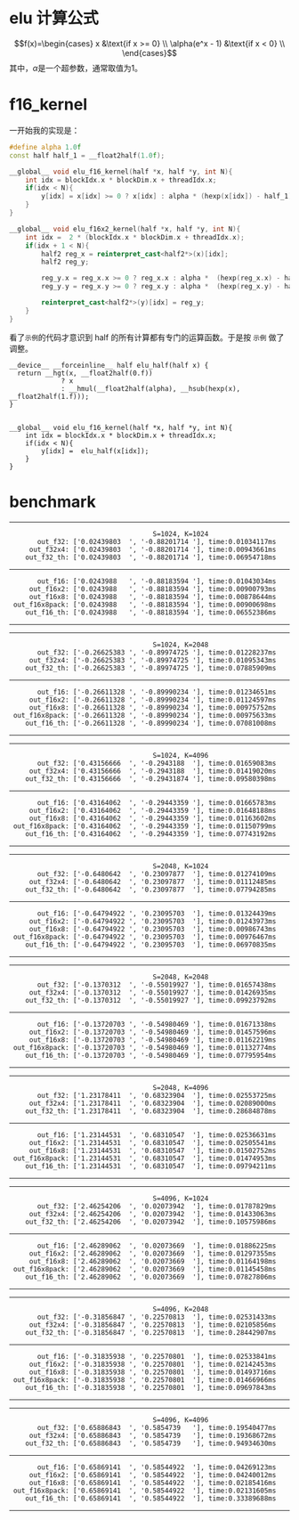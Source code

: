 # elu 计算公式
$$f(x)=\begin{cases}
x &\text{if x >=  0} \\
\alpha(e^x - 1) &\text{if x < 0} \\
\end{cases}$$
其中，$\alpha$是一个超参数，通常取值为1。


# f16_kernel
一开始我的实现是：
```C++
#define alpha 1.0f
const half half_1 = __float2half(1.0f);

__global__ void elu_f16_kernel(half *x, half *y, int N){
    int idx = blockIdx.x * blockDim.x + threadIdx.x;
    if(idx < N){
        y[idx] = x[idx] >= 0 ? x[idx] : alpha * (hexp(x[idx]) - half_1);
    }
}

__global__ void elu_f16x2_kernel(half *x, half *y, int N){
    int idx =  2 * (blockIdx.x * blockDim.x + threadIdx.x);
    if(idx + 1 < N){
        half2 reg_x = reinterpret_cast<half2*>(x)[idx];
        half2 reg_y;

        reg_y.x = reg_x.x >= 0 ? reg_x.x : alpha *  (hexp(reg_x.x) - half_1);
        reg_y.y = reg_x.y >= 0 ? reg_x.y : alpha *  (hexp(reg_x.y) - half_1);

        reinterpret_cast<half2*>(y)[idx] = reg_y;
    }
}
```
看了`示例`的代码才意识到 half 的所有计算都有专门的运算函数。于是按 `示例` 做了调整。
```
__device__ __forceinline__ half elu_half(half x) {
  return __hgt(x, __float2half(0.f))
             ? x
             : __hmul(__float2half(alpha), __hsub(hexp(x), __float2half(1.f)));
}


__global__ void elu_f16_kernel(half *x, half *y, int N){
    int idx = blockIdx.x * blockDim.x + threadIdx.x;
    if(idx < N){
        y[idx] =  elu_half(x[idx]);
    }
}
```

# benchmark
-------------------------------------------------------------------------------------
                                        S=1024, K=1024
           out_f32: ['0.02439803  ', '-0.88201714 '], time:0.01034117ms
         out_f32x4: ['0.02439803  ', '-0.88201714 '], time:0.00943661ms
        out_f32_th: ['0.02439803  ', '-0.88201714 '], time:0.06954718ms
-------------------------------------------------------------------------------------
           out_f16: ['0.0243988   ', '-0.88183594 '], time:0.01043034ms
         out_f16x2: ['0.0243988   ', '-0.88183594 '], time:0.00900793ms
         out_f16x8: ['0.0243988   ', '-0.88183594 '], time:0.00878644ms
     out_f16x8pack: ['0.0243988   ', '-0.88183594 '], time:0.00900698ms
        out_f16_th: ['0.0243988   ', '-0.88183594 '], time:0.06552386ms
-------------------------------------------------------------------------------------
-------------------------------------------------------------------------------------
                                        S=1024, K=2048
           out_f32: ['-0.26625383 ', '-0.89974725 '], time:0.01228237ms
         out_f32x4: ['-0.26625383 ', '-0.89974725 '], time:0.01095343ms
        out_f32_th: ['-0.26625383 ', '-0.89974725 '], time:0.07885909ms
-------------------------------------------------------------------------------------
           out_f16: ['-0.26611328 ', '-0.89990234 '], time:0.01234651ms
         out_f16x2: ['-0.26611328 ', '-0.89990234 '], time:0.01124597ms
         out_f16x8: ['-0.26611328 ', '-0.89990234 '], time:0.00975752ms
     out_f16x8pack: ['-0.26611328 ', '-0.89990234 '], time:0.00975633ms
        out_f16_th: ['-0.26611328 ', '-0.89990234 '], time:0.07081008ms
-------------------------------------------------------------------------------------
-------------------------------------------------------------------------------------
                                        S=1024, K=4096
           out_f32: ['0.43156666  ', '-0.2943188  '], time:0.01659083ms
         out_f32x4: ['0.43156666  ', '-0.2943188  '], time:0.01419020ms
        out_f32_th: ['0.43156666  ', '-0.29431874 '], time:0.09580398ms
-------------------------------------------------------------------------------------
           out_f16: ['0.43164062  ', '-0.29443359 '], time:0.01665783ms
         out_f16x2: ['0.43164062  ', '-0.29443359 '], time:0.01648188ms
         out_f16x8: ['0.43164062  ', '-0.29443359 '], time:0.01163602ms
     out_f16x8pack: ['0.43164062  ', '-0.29443359 '], time:0.01150799ms
        out_f16_th: ['0.43164062  ', '-0.29443359 '], time:0.07743192ms
-------------------------------------------------------------------------------------
-------------------------------------------------------------------------------------
                                        S=2048, K=1024
           out_f32: ['-0.6480642  ', '0.23097877  '], time:0.01274109ms
         out_f32x4: ['-0.6480642  ', '0.23097877  '], time:0.01112485ms
        out_f32_th: ['-0.6480642  ', '0.23097877  '], time:0.07794285ms
-------------------------------------------------------------------------------------
           out_f16: ['-0.64794922 ', '0.23095703  '], time:0.01324439ms
         out_f16x2: ['-0.64794922 ', '0.23095703  '], time:0.01243973ms
         out_f16x8: ['-0.64794922 ', '0.23095703  '], time:0.00986743ms
     out_f16x8pack: ['-0.64794922 ', '0.23095703  '], time:0.00976467ms
        out_f16_th: ['-0.64794922 ', '0.23095703  '], time:0.06970835ms
-------------------------------------------------------------------------------------
-------------------------------------------------------------------------------------
                                        S=2048, K=2048
           out_f32: ['-0.1370312  ', '-0.55019927 '], time:0.01657438ms
         out_f32x4: ['-0.1370312  ', '-0.55019927 '], time:0.01426935ms
        out_f32_th: ['-0.1370312  ', '-0.55019927 '], time:0.09923792ms
-------------------------------------------------------------------------------------
           out_f16: ['-0.13720703 ', '-0.54980469 '], time:0.01671338ms
         out_f16x2: ['-0.13720703 ', '-0.54980469 '], time:0.01457596ms
         out_f16x8: ['-0.13720703 ', '-0.54980469 '], time:0.01162219ms
     out_f16x8pack: ['-0.13720703 ', '-0.54980469 '], time:0.01132774ms
        out_f16_th: ['-0.13720703 ', '-0.54980469 '], time:0.07795954ms
-------------------------------------------------------------------------------------
-------------------------------------------------------------------------------------
                                        S=2048, K=4096
           out_f32: ['1.23178411  ', '0.68323904  '], time:0.02553725ms
         out_f32x4: ['1.23178411  ', '0.68323904  '], time:0.02089000ms
        out_f32_th: ['1.23178411  ', '0.68323904  '], time:0.28684878ms
-------------------------------------------------------------------------------------
           out_f16: ['1.23144531  ', '0.68310547  '], time:0.02536631ms
         out_f16x2: ['1.23144531  ', '0.68310547  '], time:0.02505541ms
         out_f16x8: ['1.23144531  ', '0.68310547  '], time:0.01502752ms
     out_f16x8pack: ['1.23144531  ', '0.68310547  '], time:0.01474953ms
        out_f16_th: ['1.23144531  ', '0.68310547  '], time:0.09794211ms
-------------------------------------------------------------------------------------
-------------------------------------------------------------------------------------
                                        S=4096, K=1024
           out_f32: ['2.46254206  ', '0.02073942  '], time:0.01787829ms
         out_f32x4: ['2.46254206  ', '0.02073942  '], time:0.01433063ms
        out_f32_th: ['2.46254206  ', '0.02073942  '], time:0.10575986ms
-------------------------------------------------------------------------------------
           out_f16: ['2.46289062  ', '0.02073669  '], time:0.01886225ms
         out_f16x2: ['2.46289062  ', '0.02073669  '], time:0.01297355ms
         out_f16x8: ['2.46289062  ', '0.02073669  '], time:0.01164198ms
     out_f16x8pack: ['2.46289062  ', '0.02073669  '], time:0.01145458ms
        out_f16_th: ['2.46289062  ', '0.02073669  '], time:0.07827806ms
-------------------------------------------------------------------------------------
-------------------------------------------------------------------------------------
                                        S=4096, K=2048
           out_f32: ['-0.31856847 ', '0.22570813  '], time:0.02531433ms
         out_f32x4: ['-0.31856847 ', '0.22570813  '], time:0.02105856ms
        out_f32_th: ['-0.31856847 ', '0.22570813  '], time:0.28442907ms
-------------------------------------------------------------------------------------
           out_f16: ['-0.31835938 ', '0.22570801  '], time:0.02533841ms
         out_f16x2: ['-0.31835938 ', '0.22570801  '], time:0.02142453ms
         out_f16x8: ['-0.31835938 ', '0.22570801  '], time:0.01493716ms
     out_f16x8pack: ['-0.31835938 ', '0.22570801  '], time:0.01466966ms
        out_f16_th: ['-0.31835938 ', '0.22570801  '], time:0.09697843ms
-------------------------------------------------------------------------------------
-------------------------------------------------------------------------------------
                                        S=4096, K=4096
           out_f32: ['0.65886843  ', '0.5854739   '], time:0.19540477ms
         out_f32x4: ['0.65886843  ', '0.5854739   '], time:0.19368672ms
        out_f32_th: ['0.65886843  ', '0.5854739   '], time:0.94934630ms
-------------------------------------------------------------------------------------
           out_f16: ['0.65869141  ', '0.58544922  '], time:0.04269123ms
         out_f16x2: ['0.65869141  ', '0.58544922  '], time:0.04240012ms
         out_f16x8: ['0.65869141  ', '0.58544922  '], time:0.02185416ms
     out_f16x8pack: ['0.65869141  ', '0.58544922  '], time:0.02131605ms
        out_f16_th: ['0.65869141  ', '0.58544922  '], time:0.33389688ms
-------------------------------------------------------------------------------------
